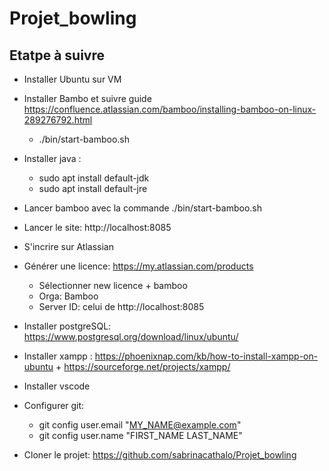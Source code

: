 # Projet_bowling
## Etatpe à suivre
- Installer Ubuntu sur VM

- Installer Bambo et suivre guide https://confluence.atlassian.com/bamboo/installing-bamboo-on-linux-289276792.html
    - ./bin/start-bamboo.sh

- Installer java :
    - sudo apt install default-jdk
    - sudo apt install default-jre

- Lancer bamboo avec la commande ./bin/start-bamboo.sh

- Lancer le site: http://localhost:8085

- S'incrire sur Atlassian

- Générer une licence: https://my.atlassian.com/products
    - Sélectionner new licence + bamboo
    - Orga: Bamboo
    - Server ID: celui de http://localhost:8085
    
- Installer postgreSQL: https://www.postgresql.org/download/linux/ubuntu/

- Installer xampp : https://phoenixnap.com/kb/how-to-install-xampp-on-ubuntu + https://sourceforge.net/projects/xampp/

- Installer vscode

- Configurer git:
    - git config user.email "MY_NAME@example.com"
    - git config user.name "FIRST_NAME LAST_NAME"

- Cloner le projet: https://github.com/sabrinacathalo/Projet_bowling
